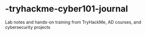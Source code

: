 # -tryhackme-cyber101-journal
Lab notes and hands-on training from TryHackMe, AD courses, and cybersecurity projects
